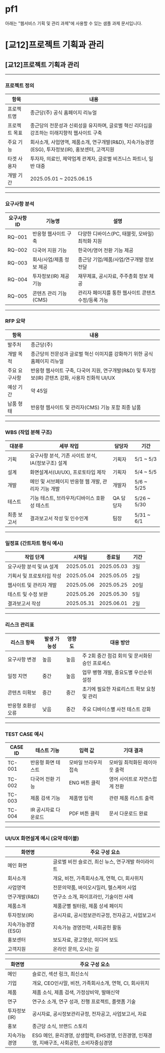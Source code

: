 # pf1

아래는 "웹서비스 기획 및 관리 과제"에 사용할 수 있는 샘플 과제 문서입니다.

# [교12]프로젝트 기획과 관리
## [교12]프로젝트 기획과 관리

---

### 프로젝트 정의

| 항목 | 내용 |
| --- | --- |
| 프로젝트명 | 종근당(주) 공식 홈페이지 리뉴얼 |
| 프로젝트 목표 | 종근당의 전문성과 신뢰성을 유지하며, 글로벌 혁신 리더십을 강조하는 미래지향적 웹사이트 구축 |
| 주요 기능 | 회사소개, 사업영역, 제품소개, 연구개발(R&D), 지속가능경영(ESG), 투자정보(IR), 홍보센터, 고객지원 |
| 타겟 사용자 | 투자자, 의료인, 제약업계 관계자, 글로벌 비즈니스 파트너, 일반 대중 |
| 개발 기간 | 2025.05.01 ~ 2025.06.15 |

---

### 요구사항 분석

| 요구사항 ID | 기능명 | 설명 |
| --- | --- | --- |
| RQ-001 | 반응형 웹사이트 구축 | 다양한 디바이스(PC, 태블릿, 모바일) 최적화 지원 |
| RQ-002 | 다국어 지원 기능 | 한국어/영어 전환 기능 제공 |
| RQ-003 | 회사/사업/제품 정보 제공 | 종근당 기업/제품/사업/연구개발 정보 전달 |
| RQ-004 | 투자정보(IR) 제공 기능 | 재무제표, 공시자료, 주주총회 정보 제공 |
| RQ-005 | 콘텐츠 관리 기능(CMS) | 관리자 페이지를 통한 웹사이트 콘텐츠 수정/등록 가능 |

---

### RFP 요약

| 항목 | 내용 |
| --- | --- |
| 발주처 | 종근당(주) |
| 개발 목적 | 종근당의 전문성과 글로벌 혁신 이미지를 강화하기 위한 공식 홈페이지 리뉴얼 |
| 주요 요구사항 | 반응형 웹사이트 구축, 다국어 지원, 연구개발(R&D) 및 투자정보(IR) 콘텐츠 강화, 사용자 친화적 UI/UX |
| 예상 기간 | 약 45일 |
| 납품 형태 | 반응형 웹사이트 및 관리자(CMS) 기능 포함 최종 납품 |

---

### WBS (작업 분해 구조)

| 대분류 | 세부 작업 | 담당자 | 기간 |
| --- | --- | --- | --- |
| 기획 | 요구사항 분석, 기존 사이트 분석, IA(정보구조) 설계 | 기획자 | 5/1 ~ 5/3 |
| 설계 | 화면설계서(UI/UX), 프로토타입 제작 | 기획자 | 5/4 ~ 5/5 |
| 개발 | 메인 및 서브페이지 반응형 웹 개발, 관리자 기능 개발 | 개발자 | 5/6 ~ 5/25 |
| 테스트 | 기능 테스트, 브라우저/디바이스 호환성 테스트 | QA 담당자 | 5/26 ~ 5/30 |
| 최종 보고서 | 결과보고서 작성 및 인수인계 | 팀장 | 5/31 ~ 6/1 |

---

### 일정표 (간트차트 형식 예시)

| 작업 단계 | 시작일 | 종료일 | 기간 |
| --- | --- | --- | --- |
| 요구사항 분석 및 IA 설계 | 2025.05.01 | 2025.05.03 | 3일 |
| 기획서 및 프로토타입 작성 | 2025.05.04 | 2025.05.05 | 2일 |
| 웹사이트 및 관리자 개발 | 2025.05.06 | 2025.05.25 | 20일 |
| 테스트 및 수정 보완 | 2025.05.26 | 2025.05.30 | 5일 |
| 결과보고서 작성 | 2025.05.31 | 2025.06.01 | 2일 |

---

### 리스크 관리표

| 리스크 항목 | 발생 가능성 | 영향도 | 대응 방안 |
| --- | --- | --- | --- |
| 요구사항 변경 | 높음 | 높음 | 주 2회 중간 점검 회의 및 문서화된 승인 프로세스 |
| 일정 지연 | 중간 | 높음 | 업무 병행 개발, 중요도별 우선순위 설정 |
| 콘텐츠 미확보 | 중간 | 중간 | 초기에 필요한 자료리스트 확보 요청 및 관리 |
| 반응형 호환성 오류 | 낮음 | 중간 | 주요 디바이스별 사전 테스트 강화 |

---

### TEST CASE 예시

| CASE ID | 테스트 기능 | 입력 값 | 기대 결과 |
| --- | --- | --- | --- |
| TC-001 | 반응형 화면 테스트 | 모바일 브라우저 접속 | 모바일 최적화된 레이아웃 출력 |
| TC-002 | 다국어 전환 기능 | ENG 버튼 클릭 | 영어 사이트로 자연스럽게 전환 |
| TC-003 | 제품 검색 기능 | 제품명 입력 | 관련 제품 리스트 출력 |
| TC-004 | IR 공시자료 다운로드 | PDF 버튼 클릭 | 문서 다운로드 완료 |

---

### UI/UX 화면설계 예시 (요약 테이블)

| 화면명 | 주요 구성 요소 |
| --- | --- |
| 메인 화면 | 글로벌 비전 슬로건, 최신 뉴스, 연구개발 하이라이트 |
| 회사소개 | 개요, 비전, 가족회사소개, 연혁, CI, 회사위치 |
| 사업영역 | 전문의약품, 바이오시밀러, 헬스케어 사업 |
| 연구개발(R&D) | 연구소 소개, 파이프라인, 기술이전 사례 |
| 제품소개 | 제품군별 필터링, 제품 상세 페이지 |
| 투자정보(IR) | 공시자료, 공시정보관리규정, 전자공고, 사업보고서 |
| 지속가능경영(ESG) | 지속가능 경영전략, 사회공헌 활동 |
| 홍보센터 | 보도자료, 광고영상, 미디어 보도 |
| 고객지원 | 온라인 문의, 오시는 길 |

| 화면명 | 주요 구성 요소 |
| --- | --- |
| 메인 | 슬로건, 섹션 링크, 최신소식 |
| 기업 | 개요, CEO인사말, 비전, 가족회사소개, 연혁, CI, 회사위치 |
| 제품 | 제품 소식, 제품 검색, 가정상비약, 발매신약 |
| 연구 | 연구소 소개, 연구 성과, 진행 프로젝트, 플랫폼 기술 |
| 투자정보(IR) | 공시자료, 공시정보관리규정, 전자공고, 사업보고서, 자료 |
| 홍보 | 종근당 소식, 브랜드 스토리 |
| 지속가능경영 | ESG 메인, 윤리경영, 상생협력, EHS경영, 인권경영, 인재경영, 지배구조, 사회공헌, 소비자중심경영 |
